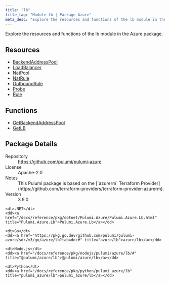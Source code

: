 ```yaml
---
title: "lb"
title_tag: "Module lb | Package Azure"
meta_desc: "Explore the resources and functions of the lb module in the Azure package."
---
```


<!-- WARNING: this file was generated by Pulumi Docs Generator. -->
<!-- Do not edit by hand unless you're certain you know what you are doing! -->

Explore the resources and functions of the lb module in the Azure package.

<h2 id="resources">Resources</h2>
<ul class="api">
    <li><a href="backendaddresspool" title="BackendAddressPool"><span class="symbol resource"></span>BackendAddressPool</a></li>
    <li><a href="loadbalancer" title="LoadBalancer"><span class="symbol resource"></span>LoadBalancer</a></li>
    <li><a href="natpool" title="NatPool"><span class="symbol resource"></span>NatPool</a></li>
    <li><a href="natrule" title="NatRule"><span class="symbol resource"></span>NatRule</a></li>
    <li><a href="outboundrule" title="OutboundRule"><span class="symbol resource"></span>OutboundRule</a></li>
    <li><a href="probe" title="Probe"><span class="symbol resource"></span>Probe</a></li>
    <li><a href="rule" title="Rule"><span class="symbol resource"></span>Rule</a></li>
</ul>

<h2 id="functions">Functions</h2>
<ul class="api">
    <li><a href="getbackendaddresspool" title="GetBackendAddressPool"><span class="symbol function"></span>GetBackendAddressPool</a></li>
    <li><a href="getlb" title="GetLB"><span class="symbol function"></span>GetLB</a></li>
</ul>

<h2 id="package-details">Package Details</h2>
<dl class="package-details">
	<dt>Repository</dt>
	<dd><a href="https://github.com/pulumi/pulumi-azure">https://github.com/pulumi/pulumi-azure</a></dd>
	<dt>License</dt>
	<dd>Apache-2.0</dd>
	<dt>Notes</dt>
	<dd>This Pulumi package is based on the [`azurerm` Terraform Provider](https://github.com/terraform-providers/terraform-provider-azurerm).</dd>
	<dt>Version</dt>
	<dd>3.9.0</dd>
</dl>



<dl class="tabular">

    <dt>.NET</dt>
    <dd><a href="/docs/reference/pkg/dotnet/Pulumi.Azure/Pulumi.Azure.Lb.html" title="Pulumi.Azure.Lb">Pulumi.Azure.Lb</a></dd>

    <dt>Go</dt>
    <dd><a href="https://pkg.go.dev/github.com/pulumi/pulumi-azure/sdk/v3/go/azure/lb?tab=doc#" title="azure/lb">azure/lb</a></dd>

    <dt>Node.js</dt>
    <dd><a href="/docs/reference/pkg/nodejs/pulumi/azure/lb/#" title="@pulumi/azure/lb">@pulumi/azure/lb</a></dd>

    <dt>Python</dt>
    <dd><a href="/docs/reference/pkg/python/pulumi_azure/lb" title="pulumi_azure/lb">pulumi_azure/lb</a></dd>

</dl>

